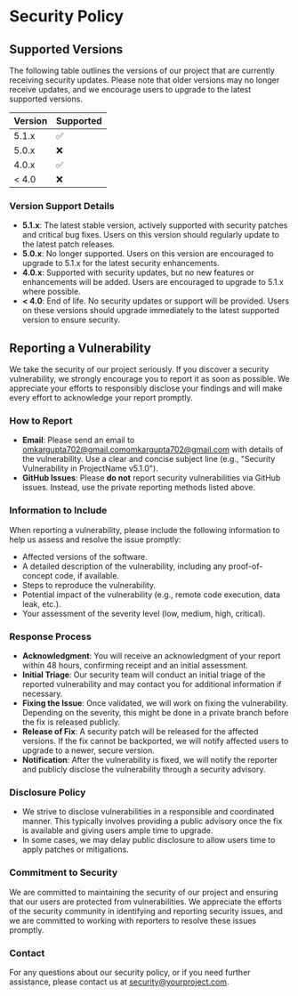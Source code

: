 # Security Policy

## Supported Versions

The following table outlines the versions of our project that are currently receiving security updates. Please note that older versions may no longer receive updates, and we encourage users to upgrade to the latest supported versions.

| Version | Supported          |
| ------- | ------------------ |
| 5.1.x   | ✅                 |
| 5.0.x   | ❌                 |
| 4.0.x   | ✅                 |
| < 4.0   | ❌                 |

### Version Support Details
- **5.1.x**: The latest stable version, actively supported with security patches and critical bug fixes. Users on this version should regularly update to the latest patch releases.
- **5.0.x**: No longer supported. Users on this version are encouraged to upgrade to 5.1.x for the latest security enhancements.
- **4.0.x**: Supported with security updates, but no new features or enhancements will be added. Users are encouraged to upgrade to 5.1.x where possible.
- **< 4.0**: End of life. No security updates or support will be provided. Users on these versions should upgrade immediately to the latest supported version to ensure security.

## Reporting a Vulnerability

We take the security of our project seriously. If you discover a security vulnerability, we strongly encourage you to report it as soon as possible. We appreciate your efforts to responsibly disclose your findings and will make every effort to acknowledge your report promptly.

### How to Report
- **Email**: Please send an email to omkargupta702@gmail.com[omkargupta702@gmail.com](mailto:omkargupta702@gmail.com) with details of the vulnerability. Use a clear and concise subject line (e.g., "Security Vulnerability in ProjectName v5.1.0").
- **GitHub Issues**: Please **do not** report security vulnerabilities via GitHub issues. Instead, use the private reporting methods listed above.

### Information to Include
When reporting a vulnerability, please include the following information to help us assess and resolve the issue promptly:
- Affected versions of the software.
- A detailed description of the vulnerability, including any proof-of-concept code, if available.
- Steps to reproduce the vulnerability.
- Potential impact of the vulnerability (e.g., remote code execution, data leak, etc.).
- Your assessment of the severity level (low, medium, high, critical).

### Response Process
- **Acknowledgment**: You will receive an acknowledgment of your report within 48 hours, confirming receipt and an initial assessment.
- **Initial Triage**: Our security team will conduct an initial triage of the reported vulnerability and may contact you for additional information if necessary.
- **Fixing the Issue**: Once validated, we will work on fixing the vulnerability. Depending on the severity, this might be done in a private branch before the fix is released publicly.
- **Release of Fix**: A security patch will be released for the affected versions. If the fix cannot be backported, we will notify affected users to upgrade to a newer, secure version.
- **Notification**: After the vulnerability is fixed, we will notify the reporter and publicly disclose the vulnerability through a security advisory.

### Disclosure Policy
- We strive to disclose vulnerabilities in a responsible and coordinated manner. This typically involves providing a public advisory once the fix is available and giving users ample time to upgrade.
- In some cases, we may delay public disclosure to allow users time to apply patches or mitigations.

### Commitment to Security
We are committed to maintaining the security of our project and ensuring that our users are protected from vulnerabilities. We appreciate the efforts of the security community in identifying and reporting security issues, and we are committed to working with reporters to resolve these issues promptly.

### Contact
For any questions about our security policy, or if you need further assistance, please contact us at [security@yourproject.com](mailto:security@yourproject.com).
